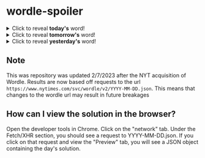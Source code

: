 # wordle-spoiler

<details>
  <summary>Click to reveal <b>today's</b> word!</summary>
  <br>
  <b> wrist </b>
</details>

<details>
  <summary>Click to reveal <b>tomorrow's</b> word!</summary>
  <br>
  <b> finch </b>
</details>

<details>
  <summary>Click to reveal <b>yesterday's</b> word!</summary>
  <br>
  <b> climb </b>
</details>

## Note
This was repository was updated 2/7/2023 after the NYT acquisition of Wordle. Results are now based off requests to the url `https://www.nytimes.com/svc/wordle/v2/YYYY-MM-DD.json`. This means that changes to the wordle url may result in future breakages

## How can I view the solution in the browser?
Open the developer tools in Chrome. Click on the "network" tab. Under the Fetch/XHR section, you should see a request to YYYY-MM-DD.json. If you click on that request and view the "Preview" tab, you will see a JSON object containing the day's solution.
